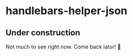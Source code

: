 # handlebars-helper-json
## Under construction
Not much to see right now. Come back lator! :crocodile: